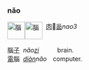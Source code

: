 
### nǎo
<img id=腦 alt=腦 height=40 src=https://f.2cn.cn/hanzi/svg/8166.svg align=top><img alt=腦 height=40 src=https://f.2cn.cn/a/zi-svg/5318swjz54633.svg align=top> 
[肉]()🥩[𡿺]()_nao3_

腦[子]()  _nǎo[zi]()_　　　brain.    
[電]()腦  _[diàn]()nǎo_　computer.   
